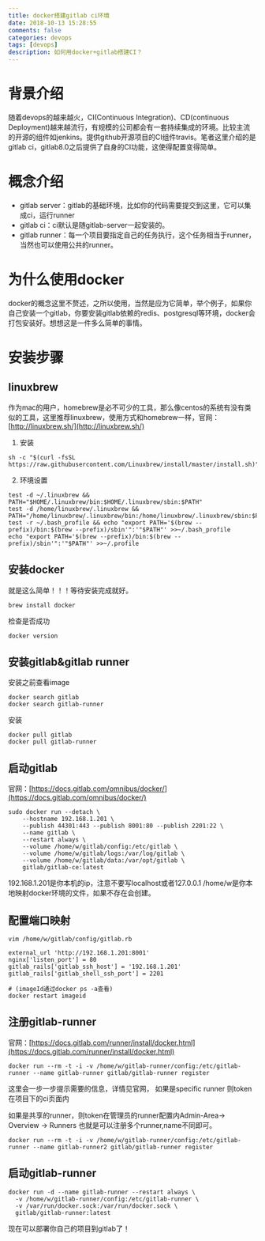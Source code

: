 ```yaml
---
title: docker搭建gitlab ci环境
date: 2018-10-13 15:28:55
comments: false
categories: devops
tags: [devops]
description: 如何用docker+gitlab搭建CI？
---
```


# 背景介绍
随着devops的越来越火，CI(Continuous Integration)、CD(continuous Deployment)越来越流行，有规模的公司都会有一套持续集成的环境。比较主流的开源的组件如jenkins。提供github开源项目的CI组件travis。笔者这里介绍的是gitlab ci，gitlab8.0之后提供了自身的CI功能，这使得配置变得简单。

# 概念介绍
- gitlab server：gitlab的基础环境，比如你的代码需要提交到这里，它可以集成ci，运行runner
- gitlab ci：ci默认是随gitlab-server一起安装的。
- gitlab runner：每一个项目要指定自己的任务执行，这个任务相当于runner，当然也可以使用公共的runner。

# 为什么使用docker
docker的概念这里不赘述，之所以使用，当然是应为它简单，举个例子，如果你自己安装一个gitlab，你要安装gitlab依赖的redis、postgresql等环境，docker会打包安装好。想想这是一件多么简单的事情。

# 安装步骤
## linuxbrew
作为mac的用户，homebrew是必不可少的工具，那么像centos的系统有没有类似的工具，这里推荐linuxbrew，使用方式和homebrew一样，官网：[http://linuxbrew.sh/](http://linuxbrew.sh/)  

1. 安装

```
sh -c "$(curl -fsSL https://raw.githubusercontent.com/Linuxbrew/install/master/install.sh)"
```

2. 环境设置

```
test -d ~/.linuxbrew && PATH="$HOME/.linuxbrew/bin:$HOME/.linuxbrew/sbin:$PATH"
test -d /home/linuxbrew/.linuxbrew && PATH="/home/linuxbrew/.linuxbrew/bin:/home/linuxbrew/.linuxbrew/sbin:$PATH"
test -r ~/.bash_profile && echo "export PATH='$(brew --prefix)/bin:$(brew --prefix)/sbin'":'"$PATH"' >>~/.bash_profile
echo "export PATH='$(brew --prefix)/bin:$(brew --prefix)/sbin'":'"$PATH"' >>~/.profile
```

## 安装docker

就是这么简单！！！等待安装完成就好。 

```
brew install docker
```

检查是否成功

```
docker version
```
## 安装gitlab&gitlab runner
安装之前查看image

```
docker search gitlab
docker search gitlab-runner
```
安装

```
docker pull gitlab
docker pull gitlab-runner
```
## 启动gitlab
官网：[https://docs.gitlab.com/omnibus/docker/](https://docs.gitlab.com/omnibus/docker/)

```
sudo docker run --detach \
    --hostname 192.168.1.201 \
    --publish 44301:443 --publish 8001:80 --publish 2201:22 \
    --name gitlab \
    --restart always \
    --volume /home/w/gitlab/config:/etc/gitlab \
    --volume /home/w/gitlab/logs:/var/log/gitlab \
    --volume /home/w/gitlab/data:/var/opt/gitlab \
    gitlab/gitlab-ce:latest
```
192.168.1.201是你本机的ip，注意不要写localhost或者127.0.0.1
/home/w是你本地映射docker环境的文件，如果不存在会创建。

## 配置端口映射

```
vim /home/w/gitlab/config/gitlab.rb
```

```
external_url 'http://192.168.1.201:8001'
nginx['listen_port'] = 80
gitlab_rails['gitlab_ssh_host'] = '192.168.1.201'
gitlab_rails['gitlab_shell_ssh_port'] = 2201
```

```
# (imageId通过docker ps -a查看)
docker restart imageid
```

## 注册gitlab-runner
官网：[https://docs.gitlab.com/runner/install/docker.html](https://docs.gitlab.com/runner/install/docker.html)

```
docker run --rm -t -i -v /home/w/gitlab-runner/config:/etc/gitlab-runner --name gitlab-runner gitlab/gitlab-runner register
```
这里会一步一步提示需要的信息，详情见官网，
如果是specific runner 则token在项目下的ci页面内

如果是共享的runner，则token在管理员的runner配置内Admin-Area-> Overview -> Runners
也就是可以注册多个runner,name不同即可。

```
docker run --rm -t -i -v /home/w/gitlab-runner/config:/etc/gitlab-runner --name gitlab-runner2 gitlab/gitlab-runner register
```

## 启动gitlab-runner

```
docker run -d --name gitlab-runner --restart always \
  -v /home/w/gitlab-runner/config:/etc/gitlab-runner \
  -v /var/run/docker.sock:/var/run/docker.sock \
  gitlab/gitlab-runner:latest
```
现在可以部署你自己的项目到gitlab了！

